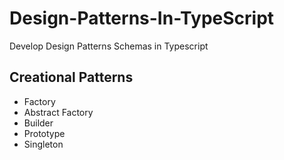 # Design-Patterns-In-TypeScript
Develop Design Patterns Schemas in Typescript

## Creational Patterns
- Factory
- Abstract Factory
- Builder
- Prototype
- Singleton